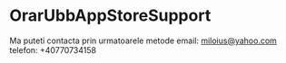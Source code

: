 # OrarUbbAppStoreSupport

Ma puteti contacta prin urmatoarele metode
email: miloius@yahoo.com
telefon: +40770734158



